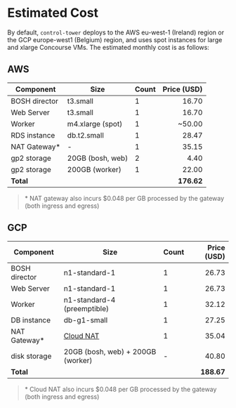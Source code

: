 # Estimated Cost

By default, `control-tower` deploys to the AWS eu-west-1 (Ireland) region or the GCP europe-west1 (Belgium) region, and uses spot instances for large and xlarge Concourse VMs. The estimated monthly cost is as follows:

## AWS

| Component     | Size             | Count | Price (USD) |
|---------------|------------------|-------|------------:|
| BOSH director | t3.small         |     1 |       16.70 |
| Web Server    | t3.small         |     1 |       16.70 |
| Worker        | m4.xlarge (spot) |     1 |      ~50.00 |
| RDS instance  | db.t2.small      |     1 |       28.47 |
| NAT Gateway*  |         -        |     1 |       35.15 |
| gp2 storage   | 20GB (bosh, web) |     2 |        4.40 |
| gp2 storage   | 200GB (worker)   |     1 |       22.00 |
| **Total**     |                  |       |  **176.62** |

> \* NAT gateway also incurs $0.048 per GB processed by the gateway (both ingress and egress)

## GCP

| Component     | Size                                              | Count | Price (USD) |
|---------------|---------------------------------------------------|-------|------------:|
| BOSH director | n1-standard-1                                     |     1 |       26.73 |
| Web Server    | n1-standard-1                                     |     1 |       26.73 |
| Worker        | n1-standard-4 (preemptible)                       |     1 |       32.12 |
| DB instance   | db-g1-small                                       |     1 |       27.25 |
| NAT Gateway*  | [Cloud NAT](https://cloud.google.com/nat/pricing) |     1 |       35.04 |
| disk storage  | 20GB (bosh, web) + 200GB (worker)                 |   -   |       40.80 |
| **Total**     |                                                   |       |  **188.67** |

> \* Cloud NAT also incurs $0.048 per GB processed by the gateway (both ingress and egress)
